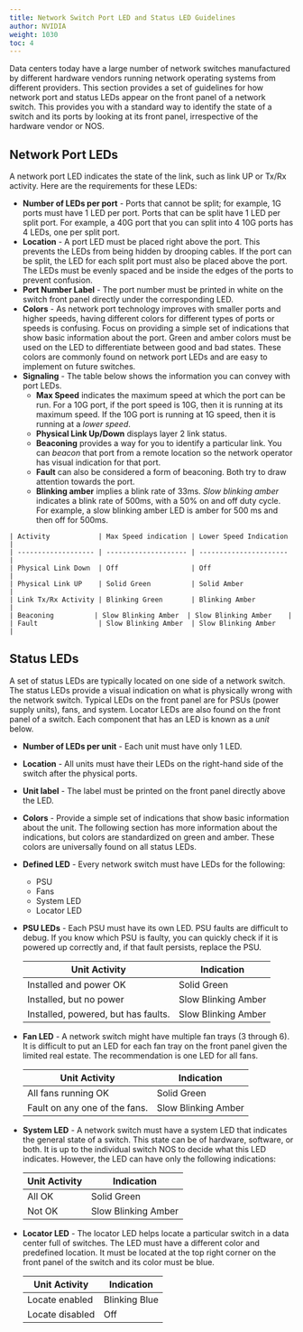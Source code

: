 ```yaml
---
title: Network Switch Port LED and Status LED Guidelines
author: NVIDIA
weight: 1030
toc: 4
---
```

Data centers today have a large number of network switches manufactured by different hardware vendors running network operating systems from different providers. This section provides a set of guidelines for how network port and status LEDs appear on the front panel of a network switch. This provides you with a standard way to identify the state of a switch and its ports by looking at its front panel, irrespective of the hardware vendor or NOS.

## Network Port LEDs

A network port LED indicates the state of the link, such as link UP or Tx/Rx activity. Here are the requirements for these LEDs:

- **Number of LEDs per port** - Ports that cannot be split; for example, 1G ports must have 1 LED per port. Ports that can be split have 1 LED per split port. For example, a 40G port that you can split into 4 10G ports has 4 LEDs, one per split port.
- **Location** - A port LED must be placed right above the port. This prevents the LEDs from being hidden by drooping cables. If the port can be split, the LED for each split port must also be placed above the port. The LEDs must be evenly spaced and be inside the edges of the ports to prevent confusion.
- **Port Number Label** - The port number must be printed in white on the switch front panel directly under the corresponding LED.
- **Colors** - As network port technology improves with smaller ports and higher speeds, having different colors for different types of ports or speeds is confusing. Focus on providing a simple set of indications that show basic information about the port. Green and amber colors must be used on the LED to differentiate between good and bad states. These colors are commonly found on network port LEDs and are easy to implement on future switches.
- **Signaling** - The table below shows the information you can convey with port LEDs.
    - **Max Speed** indicates the maximum speed at which the port can be run. For a 10G port, if the port speed is 10G, then it is running at its maximum speed. If the 10G port is running at 1G speed, then it is running at a *lower speed*.
    - **Physical Link Up/Down** displays layer 2 link status.
    <!-- vale off -->
    - **Beaconing** provides a way for you to identify a particular link. You can *beacon* that port from a remote location so the network operator has visual indication for that port.
    <!-- vale on -->
    - **Fault** can also be considered a form of beaconing. Both try to draw attention towards the port.
    - **Blinking amber** implies a blink rate of 33ms. *Slow blinking amber* indicates a blink rate of 500ms, with a 50% on and off duty cycle. For example, a slow blinking amber LED is amber for 500 ms and then off for 500ms.
<!-- vale off -->
    | Activity            | Max Speed indication | Lower Speed Indication |
    | ------------------- | -------------------- | ---------------------- |
    | Physical Link Down  | Off                  | Off                    |
    | Physical Link UP    | Solid Green          | Solid Amber            |
    | Link Tx/Rx Activity | Blinking Green       | Blinking Amber         |
    | Beaconing          | Slow Blinking Amber  | Slow Blinking Amber    |
    | Fault               | Slow Blinking Amber  | Slow Blinking Amber    |
<!-- vale on -->
## Status LEDs

A set of status LEDs are typically located on one side of a network switch. The status LEDs provide a visual indication on what is physically wrong with the network switch. Typical LEDs on the front panel are for PSUs (power supply units), fans, and system. Locator LEDs are also found on the front panel of a switch. Each component that has an LED is known as a *unit* below.

- **Number of LEDs per unit** - Each unit must have only 1 LED.
- **Location** - All units must have their LEDs on the right-hand side of the switch after the physical ports.
- **Unit label** - The label must be printed on the front panel directly above the LED.
- **Colors** - Provide a simple set of indications that show basic information about the unit. The following section has more information about the indications, but colors are standardized on green and amber. These colors are universally found on all status LEDs.
- **Defined LED** - Every network switch must have LEDs for the following:

  - PSU
  - Fans
  - System LED
  - Locator LED

- **PSU LEDs** - Each PSU must have its own LED. PSU faults are difficult to debug. If you know which PSU is faulty, you can quickly check if it is powered up correctly and, if that fault persists, replace the PSU.

    | Unit Activity                       | Indication          |
    | ----------------------------------- | ------------------- |
    | Installed and power OK              | Solid Green         |
    | Installed, but no power             | Slow Blinking Amber |
    | Installed, powered, but has faults. | Slow Blinking Amber |

- **Fan LED** - A network switch might have multiple fan trays (3 through 6). It is difficult to put an LED for each fan tray on the front panel given the limited real estate. The recommendation is one LED for all fans.

    | Unit Activity                 | Indication          |
    | ----------------------------- | ------------------- |
    | All fans running OK           | Solid Green         |
    | Fault on any one of the fans. | Slow Blinking Amber |

- **System LED** - A network switch must have a system LED that indicates the general state of a switch. This state can be of hardware, software, or both. It is up to the individual switch NOS to decide what this LED indicates. However, the LED can have only the following indications:

    | Unit Activity | Indication          |
    | ------------- | ------------------- |
    | All OK        | Solid Green         |
    | Not OK        | Slow Blinking Amber |

- **Locator LED** - The locator LED helps locate a particular switch in a data center full of switches. The LED must have a different color and predefined location. It must be located at the top right corner on the front panel of the switch and its color must be blue.

    | Unit Activity   | Indication    |
    | --------------- | ------------- |
    | Locate enabled  | Blinking Blue |
    | Locate disabled | Off           |
